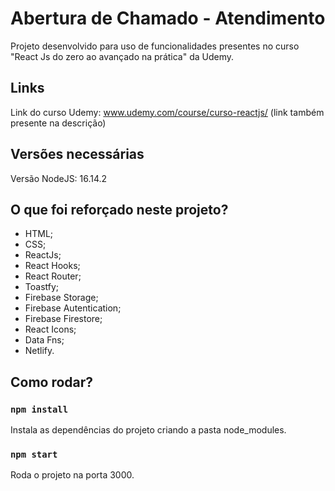 # Abertura de Chamado - Atendimento

Projeto desenvolvido para uso de funcionalidades presentes no curso "React Js do zero ao avançado na prática" da Udemy.

## Links

Link do curso Udemy: www.udemy.com/course/curso-reactjs/ (link também presente na descrição) </br>

## Versões necessárias

Versão NodeJS: 16.14.2

## O que foi reforçado neste projeto?

- HTML;
- CSS;
- ReactJs;
- React Hooks;
- React Router;
- Toastfy;
- Firebase Storage;
- Firebase Autentication;
- Firebase Firestore;
- React Icons;
- Data Fns;
- Netlify.

## Como rodar?

### `npm install`

Instala as dependências do projeto criando a pasta node_modules.

### `npm start`

Roda o projeto na porta 3000. 
